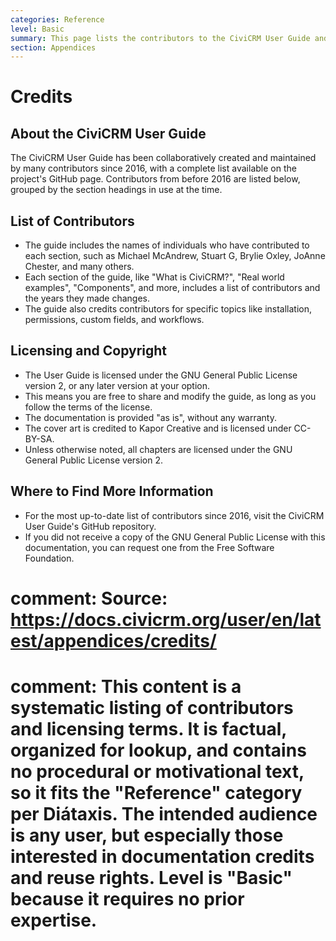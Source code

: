 ```yaml
---
categories: Reference
level: Basic
summary: This page lists the contributors to the CiviCRM User Guide and explains its licensing terms for users who want to know who created the documentation and how it can be reused.
section: Appendices
---
```


# Credits

## About the CiviCRM User Guide

The CiviCRM User Guide has been collaboratively created and maintained by many contributors since 2016, with a complete list available on the project's GitHub page. Contributors from before 2016 are listed below, grouped by the section headings in use at the time.

## List of Contributors

- The guide includes the names of individuals who have contributed to each section, such as Michael McAndrew, Stuart G, Brylie Oxley, JoAnne Chester, and many others.
- Each section of the guide, like "What is CiviCRM?", "Real world examples", "Components", and more, includes a list of contributors and the years they made changes.
- The guide also credits contributors for specific topics like installation, permissions, custom fields, and workflows.

## Licensing and Copyright

- The User Guide is licensed under the GNU General Public License version 2, or any later version at your option.
- This means you are free to share and modify the guide, as long as you follow the terms of the license.
- The documentation is provided "as is", without any warranty.
- The cover art is credited to Kapor Creative and is licensed under CC-BY-SA.
- Unless otherwise noted, all chapters are licensed under the GNU General Public License version 2.

## Where to Find More Information

- For the most up-to-date list of contributors since 2016, visit the CiviCRM User Guide's GitHub repository.
- If you did not receive a copy of the GNU General Public License with this documentation, you can request one from the Free Software Foundation.

# comment: Source: https://docs.civicrm.org/user/en/latest/appendices/credits/
# comment: This content is a systematic listing of contributors and licensing terms. It is factual, organized for lookup, and contains no procedural or motivational text, so it fits the "Reference" category per Diátaxis. The intended audience is any user, but especially those interested in documentation credits and reuse rights. Level is "Basic" because it requires no prior expertise.